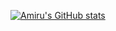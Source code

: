 [![Amiru's GitHub stats](https://github-readme-stats.vercel.app/api?username=notamiru)](https://github.com/anuraghazra/github-readme-stats)


